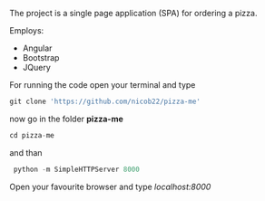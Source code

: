 The project is a single page application (SPA) for ordering a pizza.

Employs:
* Angular
* Bootstrap
* JQuery

For running the code open your terminal and type 

```javascript 
git clone 'https://github.com/nicob22/pizza-me' 
```
now go in the folder **pizza-me**  

```javascript
cd pizza-me
```

and than
 
```javascript
 python -m SimpleHTTPServer 8000
```

Open your favourite browser and type *localhost:8000*
